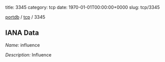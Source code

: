 title: 3345
category: tcp
date: 1970-01-01T00:00:00+0000
slug: tcp/3345

[portdb](/) / [tcp](/category/tcp.html) / 3345


## IANA Data

_Name:_ influence

_Description:_ Influence

